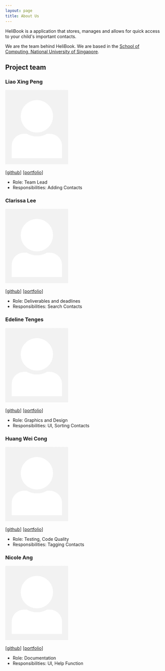 ```yaml
---
layout: page
title: About Us
---
```


HeliBook is a application that stores, manages and allows for quick access to your child's important contacts. 

We are the team behind HeliBook. We are based in the [School of Computing, National University of Singapore](http://www.comp.nus.edu.sg).


## Project team



### Liao Xing Peng

<img src="images/mechastriker3.png" width="200px">

[[github](http://github.com/mechastriker3)]
[[portfolio](team/mechastriker3.md)]

* Role: Team Lead
* Responsibilities: Adding Contacts

### Clarissa Lee

<img src="images/clarlzx.png" width="200px">

[[github](http://github.com/clarlzx)] [[portfolio](team/clarlzx.md)]

* Role: Deliverables and deadlines
* Responsibilities: Search Contacts

### Edeline Tenges

<img src="images/edelinetenges.png" width="200px">

[[github](http://github.com/edelinetenges)]
[[portfolio](team/edelinetenges.md)]

* Role: Graphics and Design
* Responsibilities: UI, Sorting Contacts

### Huang Wei Cong

<img src="images/stratostorm.png" width="200px">

[[github](http://github.com/Stratostorm)]
[[portfolio](team/stratostorm.md)]

* Role: Testing, Code Quality
* Responsibilities: Tagging Contacts

### Nicole Ang

<img src="images/nicoleang09.png" width="200px">

[[github](http://github.com/nicoleang09)]
[[portfolio](team/nicoleang09.md)]

* Role: Documentation
* Responsibilities: UI, Help Function